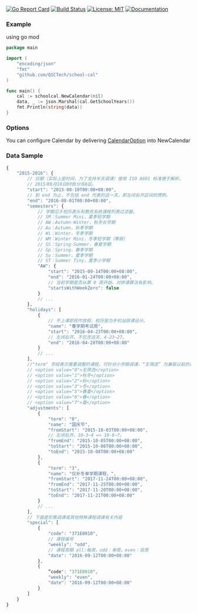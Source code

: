 [![Go Report Card](https://goreportcard.com/badge/github.com/QSCTech/school-cal)](https://goreportcard.com/report/github.com/QSCTech/school-cal)
[![Build Status](https://travis-ci.org/QSCTech/school-cal.svg?branch=master)](https://travis-ci.org/QSCTech/school-cal)
[![License: MIT](https://img.shields.io/badge/License-MIT-yellow.svg)](https://github.com/QSCTech/school-cal/blob/master/LICENSE)
[![Documentation](https://godoc.org/github.com/QSCTech/school-cal?status.svg)](https://godoc.org/github.com/QSCTech/school-cal)

### Example

using go mod

```go
package main

import (
	"encoding/json"
	"fmt"
	"github.com/QSCTech/school-cal"
)

func main() {
	cal := schoolcal.NewCalendar(nil)
	data, _ := json.Marshal(cal.GetSchoolYears())
	fmt.Println(string(data))
}
```

### Options

You can configure Calendar by delivering [CalendarOption](https://godoc.org/github.com/QSCTech/school-cal#CalendarOptions) into NewCalendar

### Data Sample

```javascript
{
	"2015-2016": {
		// 日期（实际上是时间，为了支持半天调课）使用 ISO 8601 标准便于解析。
		// 2015年8月10日0时0分东8区。
		"start": "2015-08-10T00:00+08:00",
		// 到 end 为止，不包括 end 代表的这一天，即左闭右开区间的惯例。
		"end": "2016-08-01T00:00+08:00",
		"semesters": {
			// 学期见于校历表头和教务系统课程列表过滤器。
			// SM：Summer Mini，夏季短学期
			// AW：Autumn-Winter，秋冬长学期
			// Au：Autumn，秋季学期
			// Wi：Winter，冬季学期
			// WM：Winter Mini，冬季短学期（寒假）
			// SS：Spring-Summer，春夏学期
			// Sp：Spring，春季学期
			// Su：Summer，夏季学期
			// ST：Summer Tiny，夏季小学期
			"AW": {
				"start": "2015-09-14T00:00+08:00",
				"end": "2016-01-24T00:00+08:00",
				// 当前学期是否从第 0 周开始，对排课算法有影响。
				"startsWithWeekZero": false
			}
			// ...
		},
		"holidays": [
			{
				// 不上课即视作放假，校历是为手机站排课设计。
				"name": "春学期考试周",
				"start": "2016-04-23T00:00+08:00",
				// 左闭右开，不包含这天，4-23~27。
				"end": "2016-04-28T00:00+08:00"
			}
			// ...
		],
		//"term" 字段表示需要调整的课程，可针对小学期调课，“无筛选” 为兼容以前的调课逻辑，不对课程学期进行筛选。
		// <option value="0">无筛选</option>
		// <option value="1">秋冬</option>
		// <option value="2">秋</option>
		// <option value="3">冬</option>
		// <option value="5">春夏</option>
		// <option value="6">春</option>
		// <option value="7">夏</option>    
		"adjustments": [
			{
				"term": "0",
				"name": "国庆节",
				"fromStart": "2015-10-03T00:00+08:00",
				// 左闭右开，10-3~4 => 10-6~7。
				"fromEnd": "2015-10-05T00:00+08:00",
				"toStart": "2015-10-06T00:00+08:00",
				"toEnd": "2015-10-08T00:00+08:00"
			},
			{
				"term": "3",
				"name": "仅补冬单学期课程，",
				"fromStart": "2017-11-24T00:00+08:00",
				"fromEnd": "2017-11-25T00:00+08:00",
				"toStart": "2017-11-20T00:00+08:00",
				"toEnd": "2017-11-21T00:00+08:00"
			}
			// ...
		],
		// 下面是形策调课或其他特殊课程调课有关内容
		"special": [
			{
				"code": "371E0010",
				// 课程编号
				"weekly": "odd",
				// 课程周期 all:每周，odd：单周，even：双周
				"date": "2016-09-12T00:00+08:00"
			},
			{
				”code": "371E0010",
				"weekly": "even",
				"date": "2016-09-12T00:00+08:00"
			}
		]
	}
}
```

